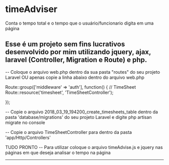 # timeAdviser
Conta o tempo total e o tempo que o usuário/funcionario digita em uma página 

Esse é um projeto sem fins lucrativos desenvolvido por mim utilizando jquery, ajax, laravel (Controller, Migration e Route) e php.
---------------------------------------------------------------------------------------------------------------------

-- Coloque o arquivo web.php dentro da sua pasta "routes" do seu projeto Laravel OU apenas copie a linha abaixo dentro do arquivo web.php

Route::group(['middleware' => 'auth'], function()
{
	// TimeSheet
	Route::resource('timesheet', 'TimeSheetController');

});

-- Copie o arquivo 2018_03_19_194200_create_timesheets_table dentro da pasta 'database/migrations' do seu projeto Laravel 
e digite php artisan migrate no console

-- Copie o arquivo TimeSheetController para dentro da pasta 'app/Http/Controllers' 

TUDO PRONTO
-- Para utilizar coloque o arquivo timeAdvise.js e jquery nas páginas em que deseja analisar o tempo na página      

<script type="text/javascript" src="/js/jquery-3.3.1.min.js"></script>
<script type="text/javascript" src="/js/timeAdvise.js"></script>

----------------------------------------------------------------------------------------------------------------------

